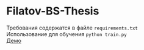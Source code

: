 # Filatov-BS-Thesis

Требования содержатся в файле `requirements.txt`  
Использование для обучения `python train.py`  
[Демо](https://colab.research.google.com/drive/10LfBUn2vCJGqx1zVE8yCnHC0Pg-0JJCu?usp=sharing) 
